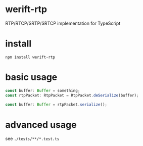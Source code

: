 # werift-rtp

RTP/RTCP/SRTP/SRTCP implementation for TypeScript

# install

`npm install werift-rtp`

# basic usage

```typescript
const buffer: Buffer = something;
const rtpPacket: RtpPacket = RtpPacket.deSerialize(buffer);

const buffer: Buffer = rtpPacket.serialize();
```

# advanced usage

see `./tests/**/*.test.ts`
